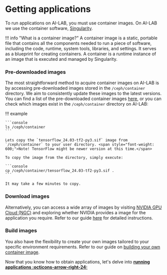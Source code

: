 # Getting applications
To run applications on AI-LAB, you must use container images. On AI-LAB we use the container software, [Singularity](https://docs.sylabs.io/guides/3.5/user-guide/introduction.html).

!!! info "What is a container image?"
    A container image is a static, portable file that contains all the components needed to run a piece of software, including the code, runtime, system tools, libraries, and settings. It serves as a blueprint for creating containers. A container is a runtime instance of an image that is executed and managed by Singularity.

### Pre-downloaded images
The most straightforward method to acquire container images on AI-LAB is by accessing pre-downloaded images stored in the `/ceph/container` directory. We aim to consistently update these images to the latest versions. You can find a list of the pre-downloaded container images [here](/system-overview/#list-of-pre-download-containers), or you can check which images exist in the `/ceph/container` directory on AI-LAB:

!!! example

    ```console
    ls /ceph/container
    ```

    Lets copy the `tensorflow_24.03-tf2-py3.sif` image from `/ceph/container` to your user directory. <span style="font-weight: 600;">Note! TensorFlow might be newer version at this time.</span>

    To copy the image from the directory, simply execute:

    ```console
    cp /ceph/container/tensorflow_24.03-tf2-py3.sif .
    ```

    It may take a few minutes to copy.

### Download images
Alternatively, you can access a wide array of images by visiting [NVIDIA GPU Cloud (NGC)](https://catalog.ngc.nvidia.com/) and exploring whether NVIDIA provides a image for the application you require. Refer to our guide [here](/additional-guides/download-images-from-ngc) for detailed instructions.

### Build images
You also have the flexibility to create your own images tailored to your specific environment requirements. Refer to our guide on [building your own container image](/additional-guides/building-your-own-container-image).


Now that you know how to obtain applications, let's delve into <span style="color: var(--md-primary-fg-color); font-weight: 700;"><a href="/getting-started/running-applications">running applications :octicons-arrow-right-24:</a></span>